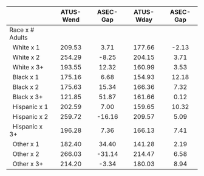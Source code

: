 
|                      |    ATUS-Wend |     ASEC-Gap |    ATUS-Wday |     ASEC-Gap |
| -------------------- | :----------: | :----------: | :----------: | :----------: |
| Race x # Adults      |              |              |              |              |
| &nbsp;&nbsp;White x 1 |       209.53 |         3.71 |       177.66 |        -2.13 |
| &nbsp;&nbsp;White x 2 |       254.29 |        -8.25 |       204.15 |         3.71 |
| &nbsp;&nbsp;White x 3+ |       193.55 |        12.32 |       160.99 |         3.53 |
| &nbsp;&nbsp;Black x 1 |       175.16 |         6.68 |       154.93 |        12.18 |
| &nbsp;&nbsp;Black x 2 |       175.63 |        15.34 |       166.36 |         7.32 |
| &nbsp;&nbsp;Black x 3+ |       121.85 |        51.87 |       161.66 |         0.12 |
| &nbsp;&nbsp;Hispanic x 1 |       202.59 |         7.00 |       159.65 |        10.32 |
| &nbsp;&nbsp;Hispanic x 2 |       259.72 |       -16.16 |       209.57 |         5.09 |
| &nbsp;&nbsp;Hispanic x 3+ |       196.28 |         7.36 |       166.13 |         7.41 |
| &nbsp;&nbsp;Other x 1 |       182.40 |        34.40 |       141.28 |         2.19 |
| &nbsp;&nbsp;Other x 2 |       266.03 |       -31.14 |       214.47 |         6.58 |
| &nbsp;&nbsp;Other x 3+ |       214.20 |        -3.34 |       180.03 |         8.94 |

